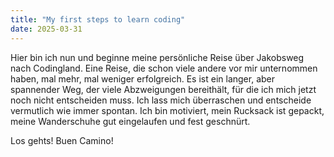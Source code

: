 ```yaml
---
title: "My first steps to learn coding"
date: 2025-03-31
---
```


Hier bin ich nun und beginne meine persönliche Reise über Jakobsweg nach Codingland. Eine Reise, die schon viele andere vor mir unternommen haben, mal mehr, mal weniger erfolgreich.
Es ist ein langer, aber spannender Weg, der viele Abzweigungen bereithält, für die ich mich jetzt noch nicht entscheiden muss. Ich lass mich überraschen und entscheide
vermutlich wie immer spontan. Ich bin motiviert, mein Rucksack ist gepackt, meine Wanderschuhe gut eingelaufen und fest geschnürt.  

Los gehts! Buen Camino!
